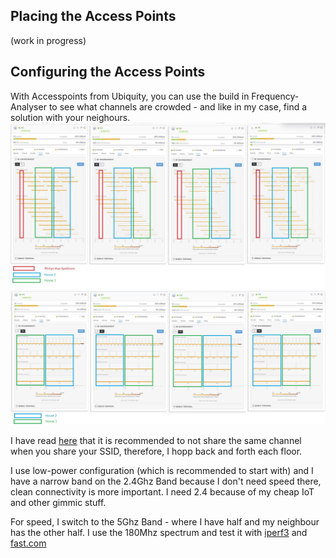 ## Placing the Access Points
(work in progress)

## Configuring the Access Points
With Accesspoints from Ubiquity, you can use the build in Frequency-Analyser to see what channels are crowded - and like in my case, find a solution with your neighours. 
![2.4Ghz Wlan](WLAN_24.JPG)
![5.0Ghz Wlan](WLAN_5.JPG)

I have read [here](https://community.ui.com/questions/Multiple-APs-should-use-different-channels-but-the-same-SSID/7c103b86-0b80-42b9-ba6f-588b784734d4) that it is recommended to not share the same channel when you share your SSID, therefore, I hopp back and forth each floor. 

I use low-power configuration (which is recommended to start with) and I have a narrow band on the 2.4Ghz Band because I don't need speed there, clean connectivity is more important. I need 2.4 because of my cheap IoT and other gimmic stuff.

For speed, I switch to the 5Ghz Band - where I have half and my neighbour has the other half. I use the 180Mhz spectrum and test it with [iperf3](https://github.com/esnet/iperf) and [fast.com](https://fast.com)